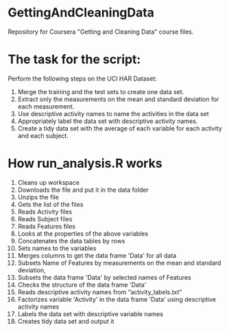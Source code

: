 # GettingAndCleaningData

Repository for Coursera "Getting and Cleaning Data" course files.

# The task for the script:

Perform the following steps on the UCI HAR Dataset:
1. Merge the training and the test sets to create one data set.
2. Extract only the measurements on the mean and standard deviation for each measurement.
3. Use descriptive activity names to name the activities in the data set
4. Appropriately label the data set with descriptive activity names.
5. Create a tidy data set with the average of each variable for each activity and each subject.

# How run_analysis.R works

01. Cleans up workspace
02. Downloads the file and put it in the data folder
03. Unzips the file
04. Gets the list of the files
05. Reads Activity files
06. Reads Subject files
07. Reads Features files
08. Looks at the properties of the above variables
09. Concatenates the data tables by rows
10. Sets names to the variables
11. Merges columns to get the data frame 'Data' for all data
12. Subsets Name of Features by measurements on the mean and standard deviation,
13. Subsets the data frame 'Data' by selected names of Features
14. Checks the structure of the data frame 'Data'
15. Reads descriptive activity names from “activity_labels.txt”
16. Factorizes variable 'Activity' in the data frame 'Data' using descriptive activity names
17. Labels the data set with descriptive variable names
18. Creates tidy data set and output it
